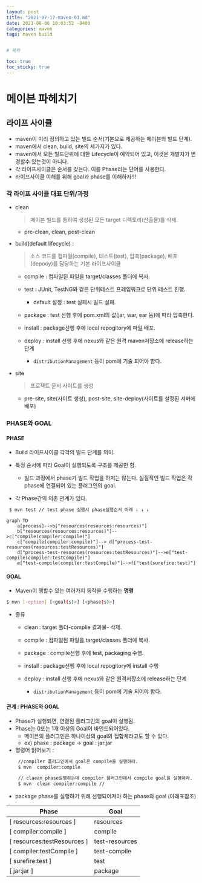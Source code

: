 ```yaml
---
layout: post
title: "2021-07-17-maven-01.md"
date: 2021-08-06 10:03:52 -0400 
categories: maven
tags: maven build


# 목차

toc: true  
toc_sticky: true
---
```


# 메이븐 파헤치기
## 라이프 사이클
- maven이 미리 정의하고 있는 빌드 순서(기본으로 제공하는 메이븐의 빌드 단계).
- maven에서 clean, build, site의 세가지가 있다.
- maven에서 모든 빌드단위에 대한 Lifecycle이 예약되어 있고, 이것은 개발자가 변경할수 있는것이 아니다.
- 각 라이프사이클은 순서를 갖는다. 이를 Phase라는 단어를 사용한다.
- 라이프사이클 이해를 위해 goal과 phase를 이해하자!!!
### 각 라이프 사이클 대표 단위/과정
- clean

  > 메이븐 빌드를 통하여 생성된 모든 target 디렉토리(산출물)를 삭제.

    - pre-clean, clean, post-clean

- build(default lifecycle) :

  > 소스 코드를 컴파일(compile), 테스트(test), 압축(package), 배포(depooy)를 담당하는 기본 라이프사이클

    - compile :  컴파일된 파일을 target/classes 폴더에 복사.
    - test : JUnit, TestNG와 같은 단위테스트 프레임워크로 단위 테스트 진행.
        - default 설정 : test 실패시 빌드 실패.
    - package : test 선행 후에 pom.xml의 <packaging /> 값(jar, war, ear 등)에 따라 압축한다.
    - install : package선행 후에 local repogitory에 파일 배포.
    - deploy : install 선행 후에 nexus와 같은 원격 maven저장소에 release하는 단계

        - `distributionManagement` 등이 pom에 기술 되어야 함다.

- site

  > 프로젝트 문서 사이트를 생성

    - pre-site, site(사이트 생성), post-site, site-deploy(사이트를 설정된 서버에 배포)
### PHASE와 GOAL
#### PHASE
- Build 라이프사이클 각각의 빌드 단계를 의미.

- 특정 순서에 따라 Goal이 실행되도록 구조를 제공만 함.

    - 빌드 과정에서 phase가 빌드 작업을 하지는 않는다. 실질적인 빌드 작업은 각 phase에 연결되어 있는 플러그인의 goal.

- 각 Phase간의 의존 관계가 있다.
```bash
 $ mvn test // test phase 실행시 phase실행순서 아래 ↓ ↓ ↓ 
```

  ```mermaid
  graph TD
      a[process]-->b["resources(resources:resources)"]
      b["resources(resources:resources)"]-->c["compile(compiler:compile)"]
      c["compile(compiler:compile)"]--> d["process-test-resources(resources:testResources)"]
      d["process-test-resources(resources:testResources)"]-->e["test-compile(compiler:testCompile)"]
      e["test-compile(compiler:testCompile)"]-->f["test(surefire:test)"]
  ```


#### GOAL

- Maven이 행할수 있는 여러가지 동작을 수행하는 **명령**

 ```bash
 $ mvn [-option] [<goal(s)>] [<phase(s)>]
 ```

- 종류

    - clean : target 폴더-complie 결과물- 삭제.

    - compile :  컴파일된 파일을 target/classes 폴더에 복사.

    - package : compile선행 후에 test, packaging 수행.

    - install : package선행 후에 local repogitory에 install 수행

    - deploy : install 선행 후에 nexus와 같은 원격저장소에 release하는 단계

        - `distributionManagement` 등이 pom에 기술 되어야 함다.
#### 관계 : PHASE와 GOAL
- Phase가 실행되면, 연결된 플러그인의 goal이 실행됨.
- Phase는 0또는 1개 이상의 Goal이 바인드되어있다.
    - 메이븐의 플러그인은 하나이상의 goal의 집합체라고도 할 수 있다.
    - ex) phase : package → goal : jar:jar
- 명령어 읽어보기 :
    ```bash
     //compiler 플러그인에서 goal은 compile을 실행하라.
     $ mvn  compiler:compile 
    
     // claean phase실행하는데 compiler 플러그인에서 compile goal을 실행하라.
     $ mvn  clean compiler:compile // 
    ```
- package phase를 실행하기 위해 선행되어져야 하는 phase와 goal (아래표참조)

| Phase                        | Goal           |
| ---------------------------- | -------------- |
| [  resources:resources ]     | resources      |
| [  compiler:compile ]        | compile        |
| [  resources:testResources ] | test-resources |
| [  compiler:testCompile ]    | test-compile   |
| [  surefire:test ]           | test           |
| [ jar:jar ]                  | package        |

